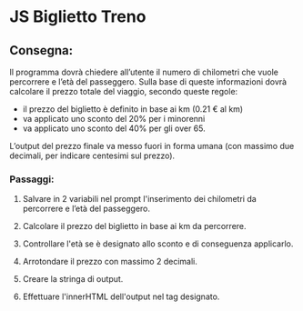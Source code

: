 JS Biglietto Treno
===
## Consegna: 
Il programma dovrà chiedere all’utente il numero di chilometri che vuole percorrere e l’età del passeggero.
Sulla base di queste informazioni dovrà calcolare il prezzo totale del viaggio, secondo queste regole:
* il prezzo del biglietto è definito in base ai km (0.21 € al km)
* va applicato uno sconto del 20% per i minorenni
* va applicato uno sconto del 40% per gli over 65.

L’output del prezzo finale va messo fuori in forma umana (con massimo due decimali, per indicare centesimi sul prezzo).

### Passaggi:
1. Salvare in 2 variabili nel prompt l'inserimento dei chilometri da percorrere e l’età del passeggero.

2. Calcolare il prezzo del biglietto in base ai km da percorrere.

3. Controllare l'età se è designato allo sconto e di conseguenza applicarlo. 

4. Arrotondare il prezzo con massimo 2 decimali.

5. Creare la stringa di output.

6. Effettuare l'innerHTML dell'output nel tag designato.
